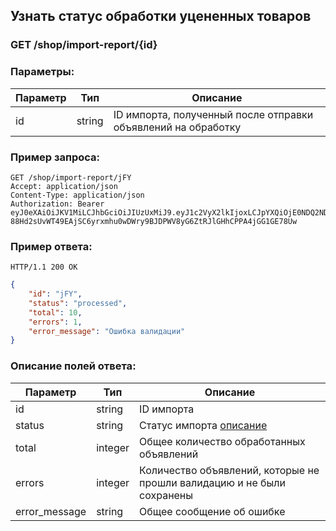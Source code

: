 ## Узнать статус обработки уцененных товаров

### GET /shop/import-report/{id}

### Параметры<a name="parameters"></a>:

|Параметр|Тип|Описание|
|---|---|---|
|id|string|ID импорта, полученный после отправки объявлений на обработку|

### Пример запроса<a name="request"></a>:

```http
GET /shop/import-report/jFY
Accept: application/json
Content-Type: application/json
Authorization: Bearer eyJ0eXAiOiJKV1MiLCJhbGciOiJIUzUxMiJ9.eyJ1c2VyX2lkIjoxLCJpYXQiOjE0NDQ2NDIxODMsInNjb3BlcyI6WyJ0ZXN0LnNjb3BlIl0sImV4cCI6MTQ0NTY0MjE4M30.7rZjdI5_ARGeufWF2ZaSP-88Hd2sUvWT49EAjSC6yrxmhu0wDWry9BJDPWV8yG6ZtRJlGHhCPPA4jGG1GE78Uw
```

### Пример ответа<a name="response"></a>:

```http
HTTP/1.1 200 OK
```
```json
{
    "id": "jFY",
    "status": "processed",
    "total": 10,
    "errors": 1,
    "error_message": "Ошибка валидации"
}
```

### Описание полей ответа<a name="fields"></a>:

|Параметр|Тип|Описание|
|---|---|---|
|id|string|ID импорта|
|status|string|Статус импорта [описание](../README.md#import-statuses)|
|total|integer|Общее количество обработанных объявлений|
|errors|integer|Количество объявлений, которые не прошли валидацию и не были сохранены|
|error_message|string|Общее сообщение об ошибке|
